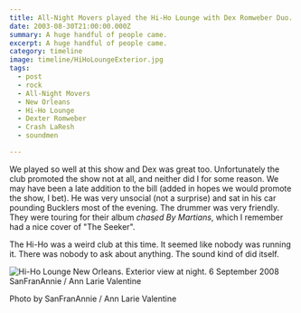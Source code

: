 ```yaml
---
title: All-Night Movers played the Hi-Ho Lounge with Dex Romweber Duo.
date: 2003-08-30T21:00:00.000Z
summary: A huge handful of people came.
excerpt: A huge handful of people came.
category: timeline
image: timeline/HiHoLoungeExterior.jpg
tags:
  - post
  - rock
  - All-Night Movers
  - New Orleans
  - Hi-Ho Lounge
  - Dexter Romweber
  - Crash LaResh
  - soundmen

---
```


We played so well at this show and Dex was great too. Unfortunately the club promoted the show not at all, and neither did I for some reason. We may have been a late addition to the bill (added in hopes we would promote the show, I bet). He was very unsocial (not a surprise) and sat in his car pounding Bucklers most of the evening. The drummer was very friendly. They were touring for their album _chased By Martians_, which I remember had a nice cover of "The Seeker".

The Hi-Ho was a weird club at this time. It seemed like nobody was running it. There was nobody to ask about anything. The sound kind of did itself.

![Hi-Ho Lounge New Orleans. Exterior view at night. 6 September 2008 SanFranAnnie / Ann Larie Valentine](/static/img/timeline/HiHoLoungeExterior.jpg "Hi-Ho Lounge New Orleans. Exterior view at night. 6 September 2008 SanFranAnnie / Ann Larie Valentine")
<figcaption>Photo by SanFranAnnie / Ann Larie Valentine</figcaption>